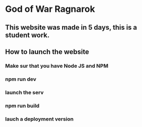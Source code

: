 # God of War Ragnarok

## This website was made in 5 days, this is a student work.

## How to launch the website

### Make sur that you have Node JS and NPM

### npm run dev
### launch the serv

### npm run build
### lauch a deployment version
